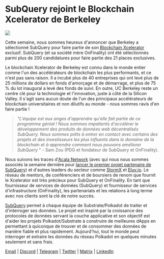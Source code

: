 # SubQuery rejoint le Blockchain Xcelerator de Berkeley

![](https://miro.medium.com/max/1400/0*gYUy-1COtbpLV1X1)


Cette semaine, nous sommes heureux d'annoncer que Berkeley a sélectionné SubQuery pour faire partie de son [Blockchain Xcelerator](https://www.xcelerator.berkeley.edu/) exclusif. SubQuery (et sa société mère OnFinality) ont été sélectionnés parmi plus de 200 candidatures pour faire partie des 21 places exclusives.

Le blockchain Xcelerator de Berkeley est connu dans le monde entier comme l'un des accélérateurs de blockchain les plus performants, et ce n'est pas sans raison. Il a incubé plus de 40 entreprises qui ont levé plus de 25 millions de dollars en fonds d'amorçage et de démarrage, et plus de 75 % du lot inaugural a levé des fonds de suivi. En outre, UC Berkeley reste un centre clé pour la technologie et l'innovation, juste à côté de la Silicon Valley. Il s'agit sans aucun doute de l'un des principaux accélérateurs de blockchain universitaires et non dilutifs au monde - nous sommes ravis d'en faire partie !

> _"L'équipe est aux anges d'apprendre qu'elle fait partie de ce programme génial ! Nous sommes impatients d'accélérer le développement des produits de données web décentralisés SubQuery. Nous sommes prêts à entrer en contact avec certains des projets et des investisseurs les plus influents dans le domaine de la blockchain et à apprendre comment nous pouvons améliorer SubQuery_ " - Sam Zou (PDG et fondateur de SubQuery et OnFinality).

Nous suivons les traces d'[Acala Network](https://acala.network/) (avec qui nous nous sommes associés la semaine dernière pour [lancer le premier projet partenaire de SubQuery](https://subquery.medium.com/subquery-integrates-acala-to-aggregate-and-serve-defi-data-to-polkadot-and-kusama-builders-fc9af6a7aae1)) et d'autres leaders du secteur comme [StormX](https://stormx.io/) et [Eluv.io](https://eluv.io/). Le réseau de mentors, de conférenciers et de boursiers de renom que fournit le Xcelerator est très précieux pour SubQuery et OnFinality. En tant que fournisseur de services de données (SubQuery) et fournisseur de services d'infrastructure (OnFinality), les partenariats et les relations à long terme avec nos clients sont la clé de notre succès.

[SubQuery](https://www.subquery.network/) permet à chaque équipe de Substrate/Polkadot de traiter et d'interroger ses données. Le projet est inspiré par la croissance des protocoles de données servant la couche applicative et son objectif est d'aider les projets Polkadot/Substrate à construire de meilleures dApps en permettant à quiconque de trouver et de consommer des données de manière fiable et plus rapidement. Aujourd'hui, tout le monde peut interroger et extraire les données du réseau Polkadot en quelques minutes seulement et sans frais.

[Email](mailto:hello@subquery.network) | [Discord](https://discord.com/invite/78zg8aBSMG) | [Telegram](https://t.me/subquerynetwork) | [Twitter](https://twitter.com/subquerynetwork) | [Matrix](https://matrix.to/#/#subquery:matrix.org) | [LinkedIn](https://www.linkedin.com/company/subquery)


